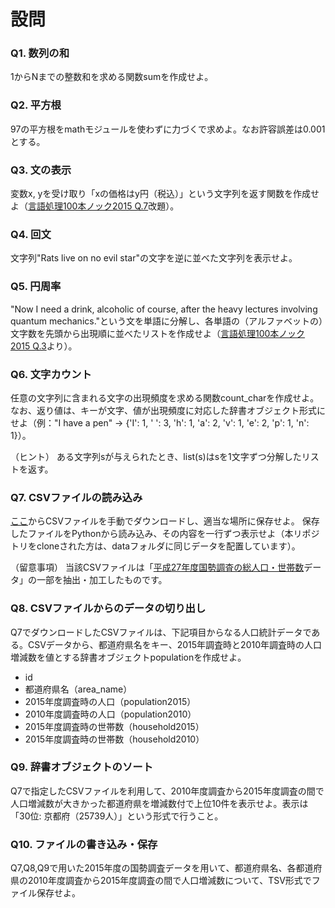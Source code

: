# 設問

### Q1. 数列の和
1からNまでの整数和を求める関数sumを作成せよ。

### Q2. 平方根
97の平方根をmathモジュールを使わずに力づくで求めよ。なお許容誤差は0.001とする。

### Q3. 文の表示
変数x, yを受け取り「xの価格はy円（税込）」という文字列を返す関数を作成せよ（[言語処理100本ノック2015 Q.7](http://www.cl.ecei.tohoku.ac.jp/nlp100/)改題）。

### Q4. 回文
文字列"Rats live on no evil star"の文字を逆に並べた文字列を表示せよ。

### Q5. 円周率
"Now I need a drink, alcoholic of course, after the heavy lectures involving quantum mechanics."という文を単語に分解し、各単語の（アルファベットの）文字数を先頭から出現順に並べたリストを作成せよ（[言語処理100本ノック 2015 Q.3](http://www.cl.ecei.tohoku.ac.jp/nlp100/)より）。

### Q6. 文字カウント
任意の文字列に含まれる文字の出現頻度を求める関数count_charを作成せよ。なお、返り値は、キーが文字、値が出現頻度に対応した辞書オブジェクト形式にせよ（例："I have a pen" -> {'I': 1, ' ': 3, 'h': 1, 'a': 2, 'v': 1, 'e': 2, 'p': 1, 'n': 1}）。

（ヒント）
ある文字列sが与えられたとき、list(s)はsを1文字ずつ分解したリストを返す。

### Q7. CSVファイルの読み込み
[ここ](https://raw.githubusercontent.com/trycycle/data-science-bootcamp/master/data/population-abstract2010-2015.csv?token=ACEX5YIr6NRqeSmCCu6aOTWzwErbgnN9ks5aKjuuwA%3D%3D)からCSVファイルを手動でダウンロードし、適当な場所に保存せよ。
保存したファイルをPythonから読み込み、その内容を一行ずつ表示せよ（本リポジトリをcloneされた方は、dataフォルダに同じデータを配置しています）。

（留意事項）
当該CSVファイルは「[平成27年度国勢調査の総人口・世帯数](http://www.e-stat.go.jp/SG1/estat/GL08020103.do?_csvDownload_&fileId=000008040403&releaseCount=3)データ」の一部を抽出・加工したものです。


### Q8. CSVファイルからのデータの切り出し
Q7でダウンロードしたCSVファイルは、下記項目からなる人口統計データである。CSVデータから、都道府県名をキー、2015年調査時と2010年調査時の人口増減数を値とする辞書オブジェクトpopulationを作成せよ。
* id
* 都道府県名（area_name）
* 2015年度調査時の人口（population2015）
* 2010年度調査時の人口（population2010）
* 2015年度調査時の世帯数（household2015）
* 2015年度調査時の世帯数（household2010）

### Q9. 辞書オブジェクトのソート
Q7で指定したCSVファイルを利用して、2010年度調査から2015年度調査の間で人口増減数が大きかった都道府県を増減数付で上位10件を表示せよ。表示は「30位: 京都府（25739人）」という形式で行うこと。

### Q10. ファイルの書き込み・保存
Q7,Q8,Q9で用いた2015年度の国勢調査データを用いて、都道府県名、各都道府県の2010年度調査から2015年度調査の間で人口増減数について、TSV形式でファイル保存せよ。
